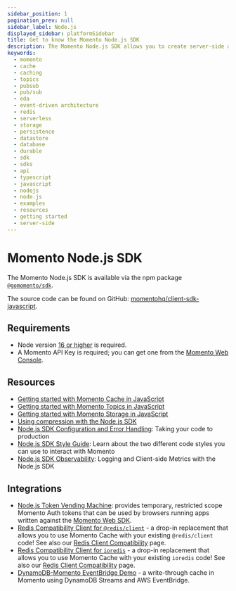 ```yaml
---
sidebar_position: 1
pagination_prev: null
sidebar_label: Node.js
displayed_sidebar: platformSidebar
title: Get to know the Momento Node.js SDK
description: The Momento Node.js SDK allows you to create server-side applications in TypeScript or JavaScript, and take advantage of Momento's caching and pub-sub features. Find resources and examples here!
keywords:
  - momento
  - cache
  - caching
  - topics
  - pubsub
  - pub/sub
  - eda
  - event-driven architecture
  - redis
  - serverless
  - storage
  - persistence
  - datastore
  - database
  - durable
  - sdk
  - sdks
  - api
  - typescript
  - javascript
  - nodejs
  - node.js
  - examples
  - resources
  - getting started
  - server-side
---
```


# Momento Node.js SDK

The Momento Node.js SDK is available via the npm package [`@gomomento/sdk`](https://www.npmjs.com/package/@gomomento/sdk).

The source code can be found on GitHub: [momentohq/client-sdk-javascript](https://github.com/momentohq/client-sdk-javascript).

## Requirements

- Node version [16 or higher](https://nodejs.org/en/download/) is required.
- A Momento API Key is required; you can get one from the [Momento Web Console](https://console.gomomento.com/).

## Resources

- [Getting started with Momento Cache in JavaScript](/platform/sdks/nodejs/cache.mdx)
- [Getting started with Momento Topics in JavaScript](/platform/sdks/nodejs/topics.mdx)
- [Getting started with Momento Storage in JavaScript](/platform/sdks/nodejs/storage.mdx)
- [Using compression with the Node.js SDK](/platform/sdks/nodejs/compression.mdx)
- [Node.js SDK Configuration and Error Handling](./config-and-error-handling.mdx): Taking your code to production
- [Node.js SDK Style Guide](./style-guide.mdx): Learn about the two different code styles you can use to interact with Momento
- [Node.js SDK Observability](./observability.mdx): Logging and Client-side Metrics with the Node.js SDK

## Integrations

- [Node.js Token Vending Machine](https://github.com/momentohq/client-sdk-javascript/tree/main/examples/nodejs/token-vending-machine): provides temporary, restricted scope Momento Auth tokens that can be used by browsers running apps written against the [Momento Web SDK](https://github.com/momentohq/client-sdk-javascript/tree/main/packages/client-sdk-web).
- [Redis Compatibility Client for `@redis/client`](https://github.com/momentohq/momento-node-redis-client) - a drop-in replacement that allows you to use Momento Cache with your existing `@redis/client` code! See also our [Redis Client Compatibility](/cache/integrations/redis-client-compatibility.md) page.
- [Redis Compatibility Client for `ioredis`](https://github.com/momentohq/momento-node-ioredis-client) - a drop-in replacement that allows you to use Momento Cache with your existing `ioredis` code! See also our [Redis Client Compatibility](/cache/integrations/redis-client-compatibility.md) page.
- [DynamoDB-Momento EventBridge Demo](https://github.com/momentohq/client-sdk-javascript/tree/main/examples/nodejs/aws/eventbridge) - a write-through cache in Momento using DynamoDB Streams and AWS EventBridge.
